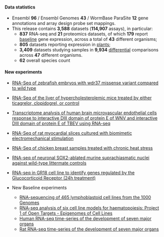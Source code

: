 #### Data statistics

- Ensembl **96** / Ensembl Genomes **43** / WormBase ParaSite **12** gene annotations and
  array design probe set mappings.   
- This release contains **3,588** datasets (**114,907** assays), in particular:            
  - **837** RNA-seq and **21** proteomics datasets, of which **179** report
    [baseline](https://www.ebi.ac.uk/gxa/baseline/experiments) gene expression, across a total of **43** different
    organisms;           
  - **805** datasets reporting expression in [plants](https://www.ebi.ac.uk/gxa/plant/experiments);               
  - **3,409** datasets studying samples in **9,934**
    [differential](https://www.ebi.ac.uk/gxa/help/index.html#differential-expression) comparisons across **47**
    different organisms.
  - **62** overall species count


#### New experiments

- [RNA-Seq of zebrafish embryos with wdr37 missense variant compared to wild type](https://www.ebi.ac.uk/gxa/experiments/E-MTAB-8029)
- [RNA-Seq of the liver of hypercholesterolemic mice treated by either ticagrelor, clopidogrel, or control](https://www.ebi.ac.uk/gxa/experiments/E-MTAB-8049)
- [Transcriptome analysis of human brain microvascular endothelial cells response to interactive DIII domain of protein E of WNV and interactive DIII domain of protein E of TBEV using RNA-seq](https://www.ebi.ac.uk/gxa/experiments/E-MTAB-8052)
- [RNA-Seq of rat myocardial slices cultured with biomimetic electromechanical stimulation](https://www.ebi.ac.uk/gxa/experiments/E-MTAB-7842)
- [RNA-Seq of chicken breast samples treated with chronic heat stress](https://www.ebi.ac.uk/gxa/experiments/E-MTAB-7479)
- [RNA-seq of neuronal SOX2-ablated murine suprachiasmatic nuclei against wild-type littermate controls](https://www.ebi.ac.uk/gxa/experiments/E-MTAB-7496)
- [RNA-seq in GR18 cell line to identify genes regulated by the Glucocorticoid Receptor (24h treatment)](https://www.ebi.ac.uk/gxa/experiments/E-MTAB-7745)

- New Baseline experiments      
  - [RNA-sequencing of 465 lymphoblastoid cell lines from the 1000 Genomes](https://www.ebi.ac.uk/gxa/experiments/E-GEUV-1)
  - [RNA-seq analysis of six cell line models for haematopoiesis: Project 1 of Open Targets - Epigenomes of Cell Lines](https://www.ebi.ac.uk/gxa/experiments/E-MTAB-4101)
  - [Human RNA-seq time-series of the development of seven major organs](https://www.ebi.ac.uk/gxa/experiments/E-MTAB-6814)
  - [Rat RNA-seq time-series of the development of seven major organs](https://www.ebi.ac.uk/gxa/experiments/E-MTAB-6811)
